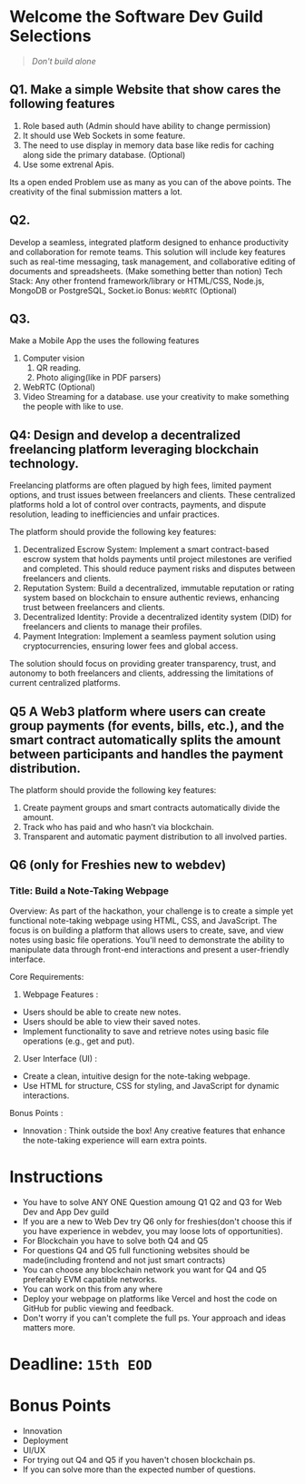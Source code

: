 # Welcome the Software Dev Guild Selections

> _Don't build alone_

## Q1. Make a simple Website that show cares the following features

1. Role based auth (Admin should have ability to change permission)
2. It should use Web Sockets in some feature.
3. The need to use display in memory data base like redis for caching along side the primary database. (Optional)
4. Use some extrenal Apis.

Its a open ended Problem use as many as you can of the above points. The creativity of the final submission matters a lot.

## Q2.

Develop a seamless, integrated platform designed to enhance productivity and collaboration for remote teams. This solution will include key features such as real-time messaging, task management, and collaborative editing of documents and spreadsheets. (Make something better than notion)
Tech Stack:
Any other frontend framework/library or HTML/CSS, Node.js, MongoDB or PostgreSQL, Socket.io
Bonus: `WebRTC` (Optional)

## Q3.

Make a Mobile App the uses the following features

1. Computer vision
   1. QR reading.
   2. Photo aliging(like in PDF parsers)
2. WebRTC (Optional)
3. Video Streaming for a database.
   use your creativity to make something the people with like to use.

## Q4: Design and develop a decentralized freelancing platform leveraging blockchain technology.

Freelancing platforms are often plagued by high fees, limited payment options, and trust issues between freelancers and clients. These centralized platforms hold a lot of control over contracts, payments, and dispute resolution, leading to inefficiencies and unfair practices.

The platform should provide the following key features:

1. Decentralized Escrow System: Implement a smart contract-based escrow system that holds payments until project milestones are verified and completed. This should reduce payment risks and disputes between freelancers and clients.
2. Reputation System: Build a decentralized, immutable reputation or rating system based on blockchain to ensure authentic reviews, enhancing trust between freelancers and clients.
3. Decentralized Identity: Provide a decentralized identity system (DID) for freelancers and clients to manage their profiles.
4. Payment Integration: Implement a seamless payment solution using cryptocurrencies, ensuring lower fees and global access.

The solution should focus on providing greater transparency, trust, and autonomy to both freelancers and clients, addressing the limitations of current centralized platforms.

## Q5 A Web3 platform where users can create group payments (for events, bills, etc.), and the smart contract automatically splits the amount between participants and handles the payment distribution.

The platform should provide the following key features:

1. Create payment groups and smart contracts automatically divide the amount.
2. Track who has paid and who hasn’t via blockchain.
3. Transparent and automatic payment distribution to all involved parties.

## Q6 (only for Freshies new to webdev)

### Title: Build a Note-Taking Webpage

Overview:
As part of the hackathon, your challenge is to create a simple yet functional note-taking webpage using HTML, CSS, and JavaScript. The focus is on building a platform that allows users to create, save, and view notes using basic file operations. You'll need to demonstrate the ability to manipulate data through front-end interactions and present a user-friendly interface.

Core Requirements:

1.  Webpage Features :

- Users should be able to create new notes.
- Users should be able to view their saved notes.
- Implement functionality to save and retrieve notes using basic file operations (e.g., get and put).

2.  User Interface (UI) :

- Create a clean, intuitive design for the note-taking webpage.
- Use HTML for structure, CSS for styling, and JavaScript for dynamic interactions.

Bonus Points :

- Innovation : Think outside the box! Any creative features that enhance the note-taking experience will earn extra points.

# Instructions

- You have to solve ANY ONE Question amoung Q1 Q2 and Q3 for Web Dev and App Dev guild
- If you are a new to Web Dev try Q6 only for freshies(don't choose this if you have experience in webdev, you may loose lots of opportunities).
- For Blockchain you have to solve both Q4 and Q5
- For questions Q4 and Q5 full functioning websites should be made(including frontend and not just smart contracts)
- You can choose any blockchain network you want for Q4 and Q5 preferably EVM capatible networks.
- You can work on this from any where
- Deploy your webpage on platforms like Vercel and host the code on GitHub for public viewing and feedback.
- Don't worry if you can't complete the full ps. Your approach and ideas matters more.

# Deadline: `15th EOD`

# Bonus Points

- Innovation
- Deployment
- UI/UX
- For trying out Q4 and Q5 if you haven't chosen blockchain ps.
- If you can solve more than the expected number of questions.
